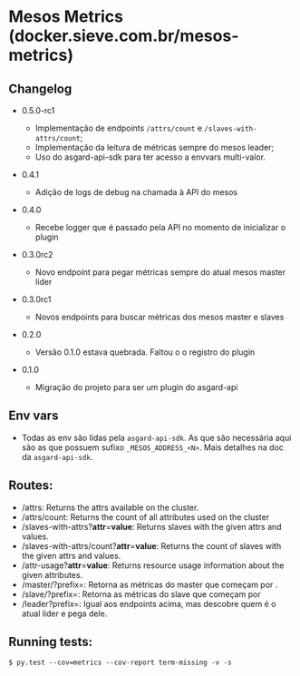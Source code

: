 # Mesos Metrics (docker.sieve.com.br/mesos-metrics)

## Changelog


* 0.5.0-rc1
  - Implementação de endpoints `/attrs/count` e `/slaves-with-attrs/count`;
  - Implementação da leitura de métricas sempre do mesos leader;
  - Uso do asgard-api-sdk para ter acesso a envvars multi-valor.

* 0.4.1
  - Adição de logs de debug na chamada à API do mesos

* 0.4.0
  - Recebe logger que é passado pela API no momento de inicializar o plugin

* 0.3.0rc2
  - Novo endpoint para pegar métricas sempre do atual mesos master lider

* 0.3.0rc1
  - Novos endpoints para buscar métricas dos mesos master e slaves

* 0.2.0
  - Versão 0.1.0 estava quebrada. Faltou o o registro do plugin

* 0.1.0
  - Migração do projeto para ser um plugin do asgard-api


## Env vars
* Todas as env são lidas pela `asgard-api-sdk`. As que são necessária aqui são 
as que possuem sufixo `_MESOS_ADDRESS_<N>`. Mais detalhes na doc da `asgard-api-sdk`.

## Routes:
* /attrs: Returns the attrs available on the cluster.
* /attrs/count: Returns the count of all attributes used on the cluster
* /slaves-with-attrs?**attr**=**value**: Returns slaves with the given attrs and values.
* /slaves-with-attrs/count?**attr**=**value**: Returns the count of slaves with the given attrs and values.
* /attr-usage?**attr**=**value**: Returns resource usage information about the given attributes.
* /master/<ip>?prefix=<prefix>: Retorna as métricas do master que começam por <prefix>.
* /slave/<ip>?prefix=<prefix>: Retorna as métricas do slave que começam por <prefix>
* /leader?prefix=<prefix>: Igual aos endpoints acima, mas descobre quem é o atual lider e pega dele.

## Running tests:
`$ py.test --cov=metrics --cov-report term-missing -v -s`
